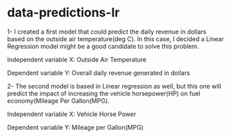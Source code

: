 # data-predictions-lr
1- I created a first model that could predict the daily revenue in dollars based on the outside air temperature(deg C). In this case, I decided a Linear Regression model might be a good candidate to solve this problem.

Independent variable X: Outside Air Temperature

Dependent variable Y: Overall daily revenue generated in dollars
  
2- The second model is based in Linear regression as well, but this one will predict the impact of increasing the vehicle horsepower(HP) on fuel economy(Mileage Per Gallon(MPG).

Independent variable X: Vehicle Horse Power

Dependent variable Y: Mileage per Gallon(MPG)

